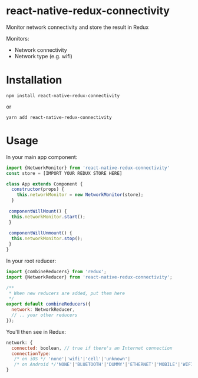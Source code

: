 # react-native-redux-connectivity
Monitor network connectivity and store the result in Redux

Monitors:
- Network connectivity
- Network type (e.g. wifi)

# Installation

```
npm install react-native-redux-connectivity
```

or 

```
yarn add react-native-redux-connectivity
```

# Usage

In your main app component:

```js
import {NetworkMonitor} from 'react-native-redux-connectivity'
const store = [IMPORT YOUR REDUX STORE HERE]

class App extends Component {
  constructor(props) {
    this.networkMonitor = new NetworkMonitor(store);
  }
 
 componentWillMount() {
  this.networkMonitor.start();
 }
 
 componentWillUnmount() {
  this.networkMonitor.stop();
 }
}
```

In your root reducer:
```js
import {combineReducers} from 'redux';
import {NetworkReducer} from 'react-native-redux-connectivity';

/**
 * When new reducers are added, put them here
 */
export default combineReducers({
  network: NetworkReducer,
  // .. your other reducers
});

```

You'll then see in Redux:

```js
network: { 
  connected: boolean, // true if there's an Internet connection
  connectionType: 
   /* on iOS */ 'none'|'wifi'|'cell'|'unknown'|
   /* on Android */'NONE'|'BLUETOOTH'|'DUMMY'|'ETHERNET'|'MOBILE'|'WIFI'|'VPN' // See NetInfo docs on React Native for more info, there are a few more Android cases
}
```

